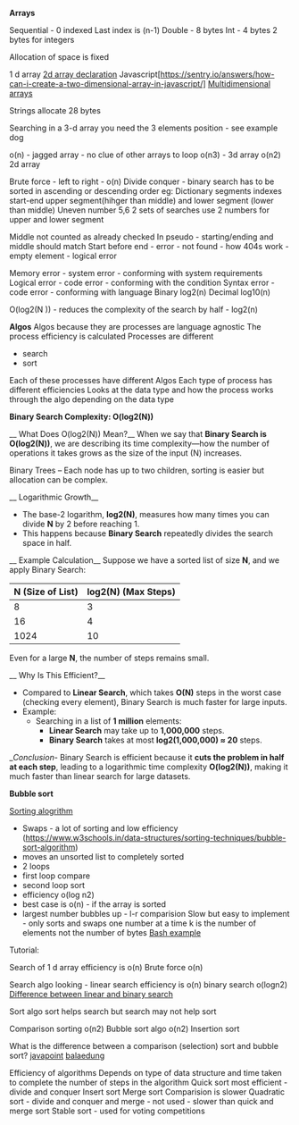 __Arrays__

Sequential - 0 indexed
Last index is (n-1)
Double - 8 bytes
Int - 4 bytes
2 bytes for integers

Allocation of space is fixed

1 d array
[2d array declaration](https://www.geeksforgeeks.org/different-ways-to-declare-and-initialize-2-d-array-in-java/)
Javascript[https://sentry.io/answers/how-can-i-create-a-two-dimensional-array-in-javascript/]
[Multidimensional arrays](https://www.geeksforgeeks.org/multidimensional-arrays-in-c/)

Strings allocate 28 bytes

Searching in a 3-d array you need the 3 elements position - see example dog

o(n) - jagged array - no clue of other arrays to loop 
o(n3) - 3d array
o(n2) 2d array

Brute force - left to right - o(n)
Divide conquer - binary search has to be sorted in ascending or descending order
eg: Dictionary
segments
indexes
start-end
upper segment(hihger than middle) and lower segment (lower than middle)
Uneven number 5,6 2 sets of searches use 2 numbers for upper and lower segment

Middle not counted as already checked
In pseudo - starting/ending and middle should match
Start before end - error - not found - how 404s work - empty element - logical error

Memory error - system error - conforming with system requirements
Logical error - code error - conforming with the condition
Syntax error  - code error - conforming with language
Binary log2(n)
Decimal log10(n)

O(log2(N )) - reduces the complexity of the search by half - log2(n)

__Algos__
Algos because they are processes are language agnostic
The process efficiency is calculated
Processes are different 
- search
- sort

Each of these processes have different Algos
Each type of process has different efficiencies
Looks at the data type and how the process works through the algo depending on the data type


 __Binary Search Complexity: O(log2(N))__

__ What Does O(log2(N)) Mean?__
When we say that **Binary Search is O(log2(N))**, we are describing its time complexity—how the number of operations it takes grows as the size of the input (N) increases.

Binary Trees – Each node has up to two children, sorting is easier but allocation can be complex.


__ Logarithmic Growth__
- The base-2 logarithm, **log2(N)**, measures how many times you can divide **N** by 2 before reaching 1.
- This happens because **Binary Search** repeatedly divides the search space in half.

__ Example Calculation__
Suppose we have a sorted list of size **N**, and we apply Binary Search:

| N (Size of List) | log2(N) (Max Steps) |
|------------------|--------------------|
| 8               | 3                  |
| 16              | 4                  |
| 1024            | 10                 |

Even for a large **N**, the number of steps remains small.

__ Why Is This Efficient?__
- Compared to **Linear Search**, which takes **O(N)** steps in the worst case (checking every element), Binary Search is much faster for large inputs.
- Example:
  - Searching in a list of **1 million** elements:
    - **Linear Search** may take up to **1,000,000** steps.
    - **Binary Search** takes at most **log2(1,000,000) ≈ 20** steps.

__Conclusion_-
Binary Search is efficient because it **cuts the problem in half at each step**, leading to a logarithmic time complexity **O(log2(N))**, making it much faster than linear search for large datasets.

__Bubble sort__

[Sorting alogrithm](https://www.w3schools.com/dsa/dsa_algo_bubblesort.php)
- Swaps - a lot of sorting and low efficiency (https://www.w3schools.in/data-structures/sorting-techniques/bubble-sort-algorithm)
- moves an unsorted list to completely sorted
- 2 loops
- first loop compare
- second loop sort
- efficiency o(log n2)
- best case is o(n) - if the array is sorted
- largest number bubbles up - l-r comparision
Slow but easy to implement - only sorts and swaps one number at a time
k is the number of elements not the number of bytes
[Bash example](https://bashscript.net/bubble-sort-example-using-bash-script/)


Tutorial:

Search of 1 d array efficiency is o(n)
Brute force o(n)

Search algo
looking - linear search efficiency is o(n)
binary search o(logn2)
[Difference between linear and binary search](https://www.javatpoint.com/ds-linear-search-vs-binary-search)

Sort algo
sort helps search but search may not help sort

Comparison sorting o(n2)
Bubble sort algo o(n2)
Insertion sort

What is the difference between a comparison (selection) sort and bubble sort?
[javapoint](https://www.javatpoint.com/bubble-sort-vs-selection-sort)
[balaedung](https://www.baeldung.com/cs/insertion-vs-bubble-sort)





Efficiency of algorithms
Depends on type of data structure and time taken to complete the number of steps in the algorithm
Quick sort most efficient - divide and conquer
Insert sort
Merge sort
Comparision is slower
Quadratic sort - divide and conquer and merge - not used - slower than quick and merge sort
Stable sort - used for voting competitions
